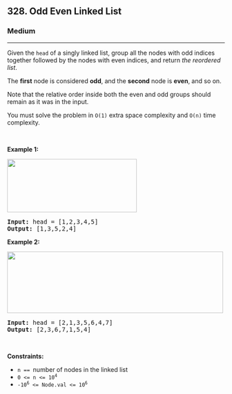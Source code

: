 <h2>328. Odd Even Linked List</h2><h3>Medium</h3><hr><div style="user-select: auto;"><p style="user-select: auto;">Given the <code style="user-select: auto;">head</code> of a singly linked list, group all the nodes with odd indices together followed by the nodes with even indices, and return <em style="user-select: auto;">the reordered list</em>.</p>

<p style="user-select: auto;">The <strong style="user-select: auto;">first</strong> node is considered <strong style="user-select: auto;">odd</strong>, and the <strong style="user-select: auto;">second</strong> node is <strong style="user-select: auto;">even</strong>, and so on.</p>

<p style="user-select: auto;">Note that the relative order inside both the even and odd groups should remain as it was in the input.</p>

<p style="user-select: auto;">You must solve the problem&nbsp;in <code style="user-select: auto;">O(1)</code>&nbsp;extra space complexity and <code style="user-select: auto;">O(n)</code> time complexity.</p>

<p style="user-select: auto;">&nbsp;</p>
<p style="user-select: auto;"><strong style="user-select: auto;">Example 1:</strong></p>
<img alt="" src="https://assets.leetcode.com/uploads/2021/03/10/oddeven-linked-list.jpg" style="width: 300px; height: 123px; user-select: auto;">
<pre style="user-select: auto;"><strong style="user-select: auto;">Input:</strong> head = [1,2,3,4,5]
<strong style="user-select: auto;">Output:</strong> [1,3,5,2,4]
</pre>

<p style="user-select: auto;"><strong style="user-select: auto;">Example 2:</strong></p>
<img alt="" src="https://assets.leetcode.com/uploads/2021/03/10/oddeven2-linked-list.jpg" style="width: 500px; height: 142px; user-select: auto;">
<pre style="user-select: auto;"><strong style="user-select: auto;">Input:</strong> head = [2,1,3,5,6,4,7]
<strong style="user-select: auto;">Output:</strong> [2,3,6,7,1,5,4]
</pre>

<p style="user-select: auto;">&nbsp;</p>
<p style="user-select: auto;"><strong style="user-select: auto;">Constraints:</strong></p>

<ul style="user-select: auto;">
	<li style="user-select: auto;"><code style="user-select: auto;">n ==&nbsp;</code>number of nodes in the linked list</li>
	<li style="user-select: auto;"><code style="user-select: auto;">0 &lt;= n &lt;= 10<sup style="user-select: auto;">4</sup></code></li>
	<li style="user-select: auto;"><code style="user-select: auto;">-10<sup style="user-select: auto;">6</sup> &lt;= Node.val &lt;= 10<sup style="user-select: auto;">6</sup></code></li>
</ul>
</div>